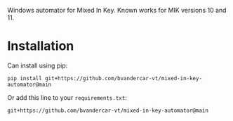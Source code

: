 Windows automator for Mixed In Key. Known works for MIK versions 10 and 11.

# Installation

Can install using pip:

`pip install git+https://github.com/bvandercar-vt/mixed-in-key-automator@main`

Or add this line to your `requirements.txt`:

`git+https://github.com/bvandercar-vt/mixed-in-key-automator@main`